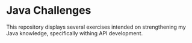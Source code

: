 # Java Challenges
This repository displays several exercises intended on strengthening my Java knowledge, specifically withing API development.
